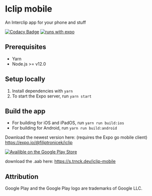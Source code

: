 # Iclip mobile
 An Interclip app for your phone and stuff

[![Codacy Badge](https://api.codacy.com/project/badge/Grade/0386feedee2f409eb782a9f6082b8d74)](https://app.codacy.com/gh/filiptronicek/iclip-mobile?utm_source=github.com&utm_medium=referral&utm_content=filiptronicek/iclip-mobile&utm_campaign=Badge_Grade_Settings)
[![runs with expo](https://img.shields.io/badge/Runs%20with%20Expo-4630EB.svg?style=flat-square&logo=EXPO&labelColor=f3f3f3&logoColor=000)](https://expo.io/)

## Prerequisites
- Yarn
- Node.js >= v12.0

## Setup locally
1.  Install dependencies with `yarn`
2.  To start the Expo server, run `yarn start`

## Build the app
*  For building for iOS and iPadOS, run `yarn run build:ios`
*  For building for Android, run `yarn run build:android`

Download the newest version here: (requires the Expo go mobile client)  
https://expo.io/@filiptronicek/iclip

[![Availible on the Google Play Store](https://files.catbox.moe/0ve0bw.png)](https://play.google.com/store/apps/details?id=com.filiptronicek.iclip)

download the .aab here: https://s.trnck.dev/iclip-mobile

## Attribution
Google Play and the Google Play logo are trademarks of Google LLC.
